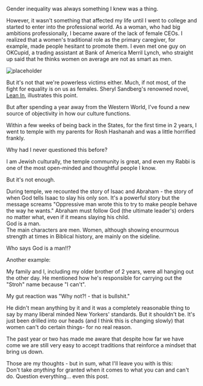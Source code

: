 Gender inequality was always something I knew was a thing.

However, it wasn't something that affected my life until I went to college and started to enter into the professional world. As a woman, who had big ambitions professionally, I became aware of the lack of female CEOs. I realized that a women's traditional role as the primary caregiver, for example, made people hesitant to promote them. I even met one guy on OKCupid, a trading assistant at Bank of America Merril Lynch, who straight up said that he thinks women on average are not as smart as men.

![placeholder](http://cdn.shopify.com/s/files/1/0185/5092/products/persons-0087.png?v=1369543950 "Small example image")

But it's not that we're powerless victims either. Much, if not most, of the fight for equality is on us as females. Sheryl Sandberg's renowned novel, <a href="http://www.nytimes.com/2013/03/10/books/review/sheryl-sandbergs-lean-in.html?pagewanted=all&_r=0">Lean In</a>, illustrates this point.

But after spending a year away from the Western World, I've found a new source of objectivity in how our culture functions.

Within a few weeks of being back in the States, for the first time in 2 years, I went to temple with my parents for Rosh Hashanah and was a little horrified frankly.

Why had I never questioned this before?

I am Jewish culturally, the temple community is great, and even my Rabbi is one of the most open-minded and thoughtful people I know.

But it's not enough.

During temple, we recounted the story of Isaac and Abraham - the story of when God tells Isaac to slay his only son.  It's a powerful story but the message screams "Oppressive man wrote this to try to make people behave the way he wants."
Abraham must follow God (the ultimate leader's) orders no matter what, even if it means slaying his child.<br>
God is a man.<br>
The main characters are men. Women, although showing enourmous strength at times in Biblical history, are mainly on the sideline.

Who says God is a man!!?

Another example:<br>

My family and I, including my older brother of 2 years, were all hanging out the other day. He mentioned how he's responsible for carrying out the "Stroh" name because "I can't".

My gut reaction was "Why not?! - that is bullshit."

He didn't mean anything by it and it was a completely reasonable thing to say by many liberal minded New Yorkers' standards. But it shouldn't be. It's just been drilled into our heads (and I think this is changing slowly) that women can't do certain things- for no real reason.

The past year or two has made me aware that despite how far we have come we are still very easy to accept traditions that reinforce a mindset that bring us down.

Those are my thoughts - but in sum, what I'll leave you with is this:<br>Don't take <em>anything</em> for granted when it comes to what you can and can't do. Question everything... even this post.